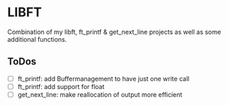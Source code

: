 # LIBFT
Combination of my libft, ft_printf & get_next_line projects as well as some additional functions.

## ToDos
- [ ] ft_printf: add Buffermanagement to have just one write call
- [ ] ft_printf: add support for float
- [ ] get_next_line: make reallocation of output more efficient
